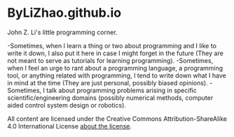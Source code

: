 # ByLiZhao.github.io

John Z. Li's little programming corner. 

-Sometimes, when I learn a thing or two about programming and I like to write it down, I also put it here in case I might forget in the future 
 (They are not meant to serve as tutorials for learning programming). 
-Sometimes, when I feel an urge to rant about a programming language, a programming tool, or anything related with programming, 
 I tend to write down what I have in mind at the time (They are just personal, possibly biased opinions).
-Sometimes, I talk about programming problems arising in specific scientific/engineering domains (possibly numerical methods, computer aided control system design or robotics). 

All content are licensed under the Creative Commons Attribution-ShareAlike 4.0 International License [about the license](https://creativecommons.org/licenses/by-sa/4.0/).
